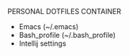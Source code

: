 PERSONAL DOTFILES CONTAINER

* Emacs (~/.emacs)
* Bash_profile (~/.bash_profile)
* Intellij settings